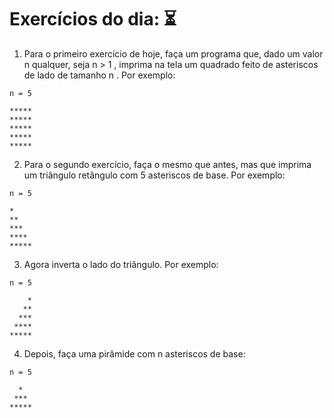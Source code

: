 # Exercícios do dia: :hourglass_flowing_sand:

1. Para o primeiro exercício de hoje, faça um programa que, dado um valor n qualquer, seja n > 1 , imprima na tela um quadrado feito de asteriscos de lado de tamanho n . Por exemplo:

```
n = 5

*****
*****
*****
*****
*****

```

2. Para o segundo exercício, faça o mesmo que antes, mas que imprima um triângulo retângulo com 5 asteriscos de base. Por exemplo:

```
n = 5

*
**
***
****
*****

```

3. Agora inverta o lado do triângulo. Por exemplo:

```
n = 5

    *
   **
  ***
 ****
*****

```

4. Depois, faça uma pirâmide com n asteriscos de base:

```
n = 5

  *
 ***
*****

```

